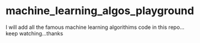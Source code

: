 # machine_learning_algos_playground

I will add all the famous machine learning algorithims code in this repo... keep watching...thanks
